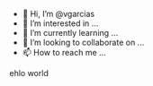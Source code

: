 - 👋 Hi, I’m @vgarcias
- 👀 I’m interested in ...
- 🌱 I’m currently learning ...
- 💞️ I’m looking to collaborate on ...
- 📫 How to reach me ...


ehlo world

<!---
vgarcias/vgarcias is a ✨ special ✨ repository because its `README.md` (this file) appears on your GitHub profile.
You can click the Preview link to take a look at your changes.
--->
